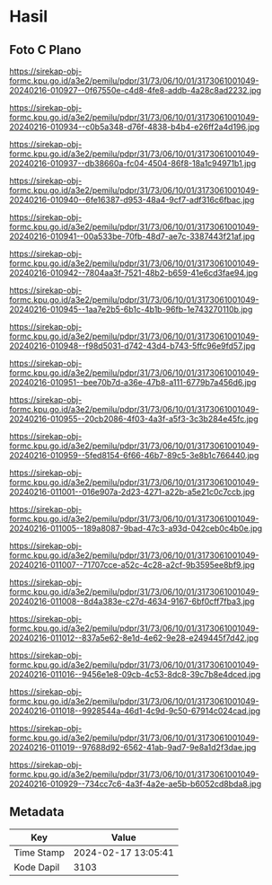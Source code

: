 # Hasil

## Foto C Plano

https://sirekap-obj-formc.kpu.go.id/a3e2/pemilu/pdpr/31/73/06/10/01/3173061001049-20240216-010927--0f67550e-c4d8-4fe8-addb-4a28c8ad2232.jpg

https://sirekap-obj-formc.kpu.go.id/a3e2/pemilu/pdpr/31/73/06/10/01/3173061001049-20240216-010934--c0b5a348-d76f-4838-b4b4-e26ff2a4d196.jpg

https://sirekap-obj-formc.kpu.go.id/a3e2/pemilu/pdpr/31/73/06/10/01/3173061001049-20240216-010937--db38660a-fc04-4504-86f8-18a1c94971b1.jpg

https://sirekap-obj-formc.kpu.go.id/a3e2/pemilu/pdpr/31/73/06/10/01/3173061001049-20240216-010940--6fe16387-d953-48a4-9cf7-adf316c6fbac.jpg

https://sirekap-obj-formc.kpu.go.id/a3e2/pemilu/pdpr/31/73/06/10/01/3173061001049-20240216-010941--00a533be-70fb-48d7-ae7c-3387443f21af.jpg

https://sirekap-obj-formc.kpu.go.id/a3e2/pemilu/pdpr/31/73/06/10/01/3173061001049-20240216-010942--7804aa3f-7521-48b2-b659-41e6cd3fae94.jpg

https://sirekap-obj-formc.kpu.go.id/a3e2/pemilu/pdpr/31/73/06/10/01/3173061001049-20240216-010945--1aa7e2b5-6b1c-4b1b-96fb-1e743270110b.jpg

https://sirekap-obj-formc.kpu.go.id/a3e2/pemilu/pdpr/31/73/06/10/01/3173061001049-20240216-010948--f98d5031-d742-43d4-b743-5ffc96e9fd57.jpg

https://sirekap-obj-formc.kpu.go.id/a3e2/pemilu/pdpr/31/73/06/10/01/3173061001049-20240216-010951--bee70b7d-a36e-47b8-a111-6779b7a456d6.jpg

https://sirekap-obj-formc.kpu.go.id/a3e2/pemilu/pdpr/31/73/06/10/01/3173061001049-20240216-010955--20cb2086-4f03-4a3f-a5f3-3c3b284e45fc.jpg

https://sirekap-obj-formc.kpu.go.id/a3e2/pemilu/pdpr/31/73/06/10/01/3173061001049-20240216-010959--5fed8154-6f66-46b7-89c5-3e8b1c766440.jpg

https://sirekap-obj-formc.kpu.go.id/a3e2/pemilu/pdpr/31/73/06/10/01/3173061001049-20240216-011001--016e907a-2d23-4271-a22b-a5e21c0c7ccb.jpg

https://sirekap-obj-formc.kpu.go.id/a3e2/pemilu/pdpr/31/73/06/10/01/3173061001049-20240216-011005--189a8087-9bad-47c3-a93d-042ceb0c4b0e.jpg

https://sirekap-obj-formc.kpu.go.id/a3e2/pemilu/pdpr/31/73/06/10/01/3173061001049-20240216-011007--71707cce-a52c-4c28-a2cf-9b3595ee8bf9.jpg

https://sirekap-obj-formc.kpu.go.id/a3e2/pemilu/pdpr/31/73/06/10/01/3173061001049-20240216-011008--8d4a383e-c27d-4634-9167-6bf0cff7fba3.jpg

https://sirekap-obj-formc.kpu.go.id/a3e2/pemilu/pdpr/31/73/06/10/01/3173061001049-20240216-011012--837a5e62-8e1d-4e62-9e28-e249445f7d42.jpg

https://sirekap-obj-formc.kpu.go.id/a3e2/pemilu/pdpr/31/73/06/10/01/3173061001049-20240216-011016--9456e1e8-09cb-4c53-8dc8-39c7b8e4dced.jpg

https://sirekap-obj-formc.kpu.go.id/a3e2/pemilu/pdpr/31/73/06/10/01/3173061001049-20240216-011018--9928544a-46d1-4c9d-9c50-67914c024cad.jpg

https://sirekap-obj-formc.kpu.go.id/a3e2/pemilu/pdpr/31/73/06/10/01/3173061001049-20240216-011019--97688d92-6562-41ab-9ad7-9e8a1d2f3dae.jpg

https://sirekap-obj-formc.kpu.go.id/a3e2/pemilu/pdpr/31/73/06/10/01/3173061001049-20240216-010929--734cc7c6-4a3f-4a2e-ae5b-b6052cd8bda8.jpg


## Metadata

| Key        | Value               |
| ---------- | ------------------- |
| Time Stamp | 2024-02-17 13:05:41 |
| Kode Dapil | 3103                |



